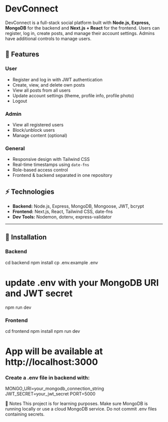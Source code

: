 # DevConnect

DevConnect is a full-stack social platform built with **Node.js, Express, MongoDB** for the backend and **Next.js + React** for the frontend. Users can register, log in, create posts, and manage their account settings. Admins have additional controls to manage users.


## 🚀 Features

### User
- Register and log in with JWT authentication
- Create, view, and delete own posts
- View all posts from all users
- Update account settings (theme, profile info, profile photo)
- Logout

### Admin
- View all registered users
- Block/unblock users
- Manage content (optional)

### General
- Responsive design with Tailwind CSS
- Real-time timestamps using `date-fns`
- Role-based access control
- Frontend & backend separated in one repository


## ⚡ Technologies

- **Backend:** Node.js, Express, MongoDB, Mongoose, JWT, bcrypt
- **Frontend:** Next.js, React, Tailwind CSS, date-fns
- **Dev Tools:** Nodemon, dotenv, express-validator

---

## 💾 Installation

### Backend

cd backend
npm install
cp .env.example .env
# update .env with your MongoDB URI and JWT secret
npm run dev


### Frontend

cd frontend
npm install
npm run dev
# App will be available at http://localhost:3000

### Create a .env file in backend with:
MONGO_URI=your_mongodb_connection_string
JWT_SECRET=your_jwt_secret
PORT=5000

📝 Notes
This project is for learning purposes.
Make sure MongoDB is running locally or use a cloud MongoDB service.
Do not commit .env files containing secrets.
